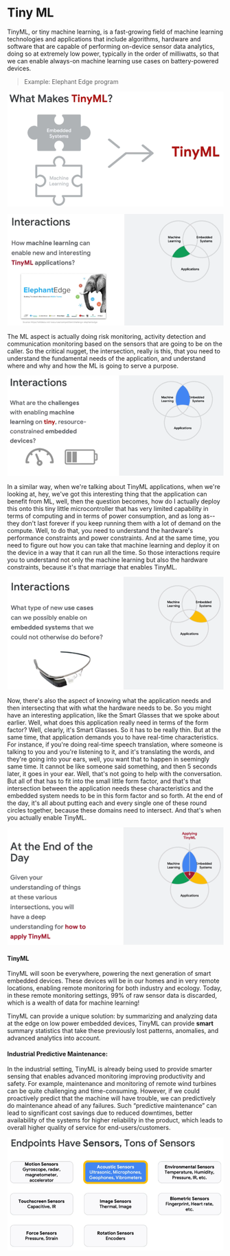 # Tiny ML

TinyML, or tiny machine learning, is a fast-growing field of machine learning technologies and applications that include algorithms, hardware and software that are capable of performing on-device sensor data analytics, doing so at extremely low power, typically in the order of milliwatts, so that we can enable always-on machine learning use cases on battery-powered devices.

> Example: Elephant Edge program

![](../.gitbook/assets/image%20%2866%29.png)

![](../.gitbook/assets/image%20%2865%29.png)

The ML aspect is actually doing risk monitoring, activity detection and communication monitoring based on the sensors that are going to be on the caller. So the critical nugget, the intersection, really is this, that you need to understand the fundamental needs of the application, and understand where and why and how the ML is going to serve a purpose.

![](../.gitbook/assets/image%20%2864%29.png)

In a similar way, when we're talking about TinyML applications, when we're looking at, hey, we've got this interesting thing that the application can benefit from ML, well, then the question becomes, how do I actually deploy this onto this tiny little microcontroller that has very limited capability in terms of computing and in terms of power consumption, and as long as--they don't last forever if you keep running them with a lot of demand on the compute. Well, to do that, you need to understand the hardware's performance constraints and power constraints. And at the same time, you need to figure out how you can take that machine learning and deploy it on the device in a way that it can run all the time. So those interactions require you to understand not only the machine learning but also the hardware constraints, because it's that marriage that enables TinyML.

![](../.gitbook/assets/image%20%2863%29.png)



Now, there's also the aspect of knowing what the application needs and then intersecting that with what the hardware needs to be. So you might have an interesting application, like the Smart Glasses that we spoke about earlier. Well, what does this application really need in terms of the form factor? Well, clearly, it's Smart Glasses. So it has to be really thin. But at the same time, that application demands you to have real-time characteristics. For instance, if you're doing real-time speech translation, where someone is talking to you and you're listening to it, and it's translating the words, and they're going into your ears, well, you want that to happen in seemingly same time. It cannot be like someone said something, and then 5 seconds later, it goes in your ear. Well, that's not going to help with the conversation. But all of that has to fit into the small little form factor, and that's that intersection between the application needs these characteristics and the embedded system needs to be in this form factor and so forth. At the end of the day, it's all about putting each and every single one of these round circles together, because these domains need to intersect. And that's when you actually enable TinyML.

![](../.gitbook/assets/image%20%2862%29.png)

#### TinyML

TinyML will soon be everywhere, powering the next generation of smart embedded devices. These devices will be in our homes and in very remote locations, enabling remote monitoring for both industry and ecology. Today, in these remote monitoring settings, 99% of raw sensor data is discarded, which is a wealth of data for machine learning! 

TinyML can provide a unique solution: by summarizing and analyzing data at the edge on low power embedded devices, TinyML can provide **smart** summary statistics that take these previously lost patterns, anomalies, and advanced analytics into account.

#### Industrial Predictive Maintenance:

In the industrial setting, TinyML is already being used to provide smarter sensing that enables advanced monitoring improving productivity and safety. For example, maintenance and monitoring of remote wind turbines can be quite challenging and time-consuming. However, if we could proactively predict that the machine will have trouble, we can predictively do maintenance ahead of any failures. Such “predictive maintenance” can lead to significant cost savings due to reduced downtimes, better availability of the systems for higher reliability in the product, which leads to overall higher quality of service for end-users/customers.

![](../.gitbook/assets/image%20%2867%29.png)



